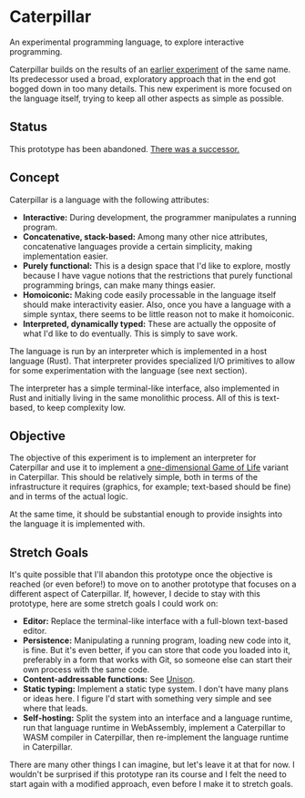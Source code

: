 # Caterpillar

An experimental programming language, to explore interactive programming.

Caterpillar builds on the results of an [earlier experiment](../cp0/) of the
same name. Its predecessor used a broad, exploratory approach that in the end
got bogged down in too many details. This new experiment is more focused on the
language itself, trying to keep all other aspects as simple as possible.

## Status

This prototype has been abandoned. [There was a successor.](../cp2/)

## Concept

Caterpillar is a language with the following attributes:

- **Interactive:** During development, the programmer manipulates a running
  program.
- **Concatenative, stack-based:** Among many other nice attributes,
  concatenative languages provide a certain simplicity, making implementation
  easier.
- **Purely functional:** This is a design space that I'd like to explore, mostly
  because I have vague notions that the restrictions that purely functional
  programming brings, can make many things easier.
- **Homoiconic:** Making code easily processable in the language itself should
  make interactivity easier. Also, once you have a language with a simple
  syntax, there seems to be little reason not to make it homoiconic.
- **Interpreted, dynamically typed:** These are actually the opposite of what
  I'd like to do eventually. This is simply to save work.

The language is run by an interpreter which is implemented in a host language
(Rust). That interpreter provides specialized I/O primitives to allow for some
experimentation with the language (see next section).

The interpreter has a simple terminal-like interface, also implemented in Rust
and initially living in the same monolithic process. All of this is text-based,
to keep complexity low.

## Objective

The objective of this experiment is to implement an interpreter for Caterpillar
and use it to implement a
[one-dimensional Game of Life](http://jonmillen.com/1dlife/index.html) variant
in Caterpillar. This should be relatively simple, both in terms of the
infrastructure it requires (graphics, for example; text-based should be fine)
and in terms of the actual logic.

At the same time, it should be substantial enough to provide insights into the
language it is implemented with.

## Stretch Goals

It's quite possible that I'll abandon this prototype once the objective is
reached (or even before!) to move on to another prototype that focuses on a
different aspect of Caterpillar. If, however, I decide to stay with this
prototype, here are some stretch goals I could work on:

- **Editor:** Replace the terminal-like interface with a full-blown text-based
  editor.
- **Persistence:** Manipulating a running program, loading new code into it, is
  fine. But it's even better, if you can store that code you loaded into it,
  preferably in a form that works with Git, so someone else can start their own
  process with the same code.
- **Content-addressable functions:** See
  [Unison](https://www.unison-lang.org/learn/the-big-idea/).
- **Static typing:** Implement a static type system. I don't have many plans or
  ideas here. I figure I'd start with something very simple and see where that
  leads.
- **Self-hosting:** Split the system into an interface and a language runtime,
  run that language runtime in WebAssembly, implement a Caterpillar to WASM
  compiler in Caterpillar, then re-implement the language runtime in
  Caterpillar.

There are many other things I can imagine, but let's leave it at that for now. I
wouldn't be surprised if this prototype ran its course and I felt the need to
start again with a modified approach, even before I make it to stretch goals.
